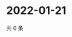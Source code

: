 # 2022-01-21

共 0 条

<!-- BEGIN WEIBO -->
<!-- 最后更新时间 Fri Jan 21 2022 08:30:53 GMT+0800 (China Standard Time) -->

<!-- END WEIBO -->
